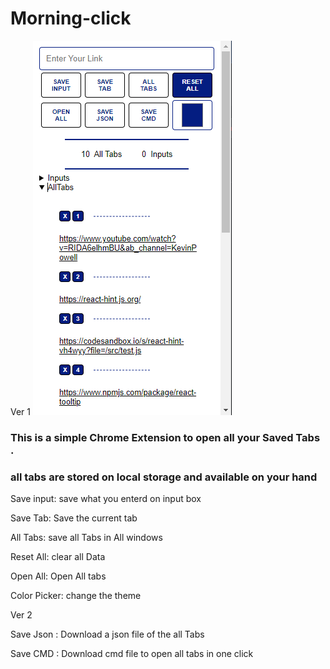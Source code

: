 # Morning-click


Ver 1
![alt text](Screenshot.png "This is the chrome extension Screenshot")



### This is a simple Chrome Extension to open all your Saved Tabs .
### all tabs are stored on local storage and available on your hand


Save input:  save what you enterd on input box

Save Tab:  Save the current tab

All Tabs:  save all Tabs in All windows

Reset All:  clear all Data

Open All:  Open All tabs 

Color Picker:  change the theme

Ver 2

Save Json : Download a json file of the all Tabs

Save CMD : Download cmd file to open all tabs in one click
